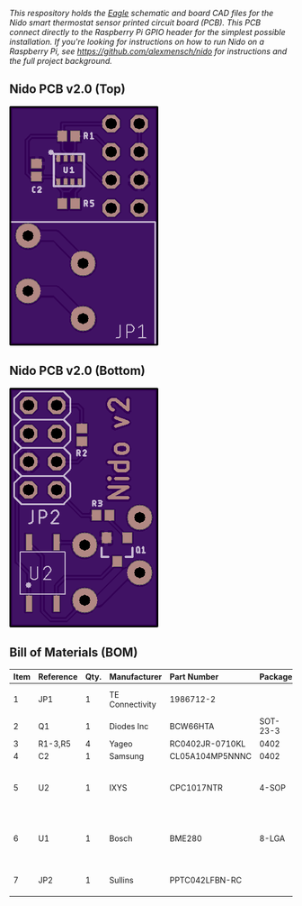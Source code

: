 *This respository holds the [Eagle](https://www.autodesk.com/products/eagle/overview) schematic and board CAD files for the Nido smart thermostat sensor printed circuit board (PCB). This PCB connect directly to the Raspberry Pi GPIO header for the simplest possible installation. If you're looking for instructions on how to run Nido on a Raspberry Pi, see https://github.com/alexmensch/nido for instructions and the full project background.*

## Nido PCB v2.0 (Top)

![Nido PCB Top](https://raw.githubusercontent.com/alexmensch/nido-pcb/master/doc/top.png)

## Nido PCB v2.0 (Bottom)

![Nido PCB Bottom](https://raw.githubusercontent.com/alexmensch/nido-pcb/master/doc/bottom.png)

## Bill of Materials (BOM)

Item | Reference | Qty. | Manufacturer  | Part Number   | Package | Type | Notes
:----|:----------|:-----|:--------------|:--------------|:--------|:-----|:-----
1    |JP1        |1     |TE Connectivity|1986712-2		  |         |TH    |Mount on top of board
2    |Q1         |1     |Diodes Inc     |BCW66HTA       |SOT-23-3 |SMD   |
3    |R1-3,R5    |4     |Yageo          |RC0402JR-0710KL|0402     |SMD   |
4    |C2         |1     |Samsung        |CL05A104MP5NNNC|0402     |SMD   |
5    |U2         |1     |IXYS           |CPC1017NTR	    |4-SOP    |SMD   |Align dot on chip with silkscreen dot
6    |U1         |1     |Bosch          |BME280         |8-LGA    |SMD   |Align dot on chip with silkscreen dot
7    |JP2        |1     |Sullins        |PPTC042LFBN-RC |         |TH    |Mount on bottom of board
